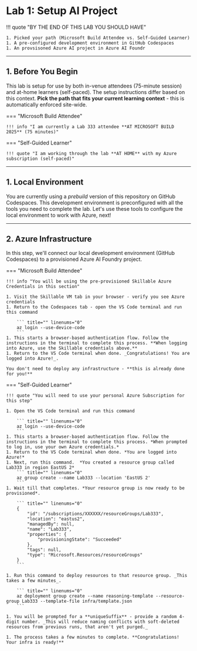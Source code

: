 # Lab 1: Setup AI Project

!!! quote "BY THE END OF THIS LAB YOU SHOULD HAVE"

    1. Picked your path (Microsoft Build Attendee vs. Self-Guided Learner)
    1. A pre-configured development environment in GitHub Codespaces
    1. An provsisoned Azure AI project in Azure AI Foundr

---

## 1. Before You Begin

This lab is setup for use by both in-venue attendees (75-minute session) and at-home learners (self-paced). The setup instructions differ based on this context. **Pick the path that fits your current learning context** - this is automatically enforced site-wide.


=== "Microsoft Build Attendee"

    !!! info "I am currently a Lab 333 attendee **AT MICROSOFT BUILD 2025** (75 minutes)"

=== "Self-Guided Learner"

    !!! quote "I am working through the lab **AT HOME** with my Azure subscription (self-paced)"

---

## 1. Local Environment

You are currently using a _prebuild_ version of this repository on GitHub Codespaces. This development environment is preconfigured with all the tools you need to complete the lab. Let's use these tools to configure the local environment to work with Azure, next!

---

## 2. Azure Infrastructure

In this step, we'll connect our local development environment (GitHub Codespaces) to a provisioned Azure AI Foundry project.


=== "Microsoft Build Attendee"

    !!! info "You will be using the pre-provisioned Skillable Azure Credentials in this section"

    1. Visit the Skillable VM tab in your browser - verify you see Azure credentials
    1. Return to the Codespaces tab - open the VS Code terminal and run this command

        ``` title="" linenums="0"
        az login --use-device-code
        ```
    1. This starts a browser-based authentication flow. Follow the instructions in the terminal to complete this process. **When logging into Azure, use the Skillable credentials above.**
    1. Return to the VS Code terminal when done. _Congratulations! You are logged into Azure!_.

    You don't need to deploy any infrastructure - **this is already done for you!**

=== "Self-Guided Learner"

    !!! quote "You will need to use your personal Azure Subscription for this step"

    1. Open the VS Code terminal and run this command

        ``` title="" linenums="0"
        az login --use-device-code
        ```
    1. This starts a browser-based authentication flow. Follow the instructions in the terminal to complete this process. *When prompted to log in, use your own Azure credentials.*
    1. Return to the VS Code terminal when done. *You are logged into Azure!*
    1. Next, run this command.  *You created a resource group called Lab333 in region EastUS 2*
        ``` title="" linenums="0"
        az group create --name Lab333 --location 'EastUS 2'
        ```
    1. Wait till that completes. *Your resource group is now ready to be provisioned*.

        ``` title="" linenums="0"
        {
            "id": "/subscriptions/XXXXXX/resourceGroups/Lab333",
            "location": "eastus2",
            "managedBy": null,
            "name": "Lab333",
            "properties": {
                "provisioningState": "Succeeded"
            },
            "tags": null,
            "type": "Microsoft.Resources/resourceGroups"
        }
        ```

    1. Run this command to deploy resources to that resource group. _This takes a few minutes_.

        ``` title="" linenums="0"
        az deployment group create --name reasoning-template --resource-group Lab333 --template-file infra/template.json
        ```

    1. You will be prompted for a **uniqueSuffix** - provide a random 4-digit number. _This will reduce naming conflicts with soft-deleted resources from previous runs, that aren't yet purged._

    1. The process takes a few minutes to complete. **Congratulations! Your infra is ready!**

